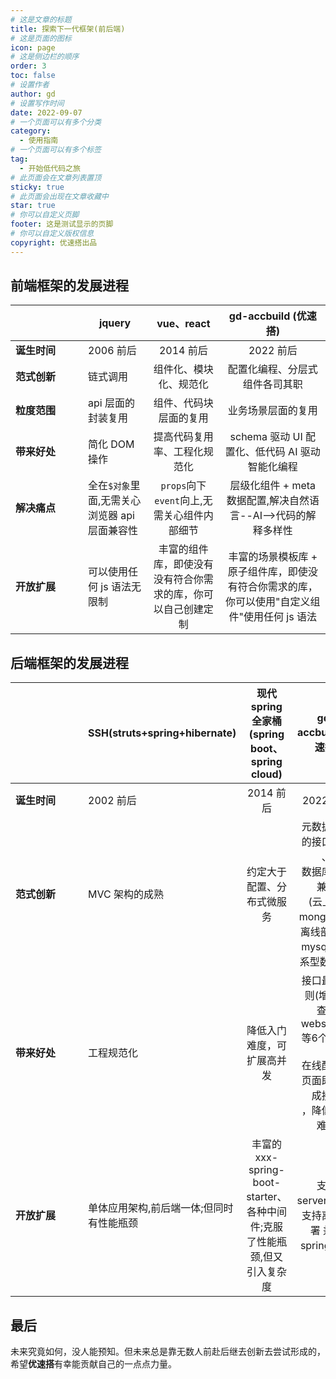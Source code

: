 ```yaml
---
# 这是文章的标题
title: 探索下一代框架(前后端)
# 这是页面的图标
icon: page
# 这是侧边栏的顺序
order: 3
toc: false
# 设置作者
author: gd
# 设置写作时间
date: 2022-09-07
# 一个页面可以有多个分类
category:
  - 使用指南
# 一个页面可以有多个标签
tag:
  - 开始低代码之旅
# 此页面会在文章列表置顶
sticky: true
# 此页面会出现在文章收藏中
star: true
# 你可以自定义页脚
footer: 这是测试显示的页脚
# 你可以自定义版权信息
copyright: 优速搭出品
---
```


## 前端框架的发展进程

|                                              | jquery                                        |                          vue、react                          |                                     gd-accbuild (优速搭)                                      |
| -------------------------------------------- | --------------------------------------------- | :----------------------------------------------------------: | :-------------------------------------------------------------------------------------------: |
| <div style="width:100px;">**诞生时间**</div> | 2006 前后                                     |                          2014 前后                           |                                           2022 前后                                           |
| **范式创新**                                 | 链式调用                                      |                    组件化、模块化、规范化                    |                                配置化编程、分层式组件各司其职                                 |
| **粒度范围**                                 | api 层面的封装复用                            |                    组件、代码块层面的复用                    |                                      业务场景层面的复用                                       |
| **带来好处**                                 | 简化 DOM 操作                                 |                 提高代码复用率、工程化规范化                 |                        schema 驱动 UI 配置化、低代码 AI 驱动智能化编程                        |
| **解决痛点**                                 | 全在`$对象`里面,无需关心浏览器 api 层面兼容性 |         `props`向下`event`向上,无需关心组件内部细节          |                层级化组件 + meta 数据配置,解决自然语言--AI-->代码的解释多样性                 |
| **开放扩展**                                 | 可以使用任何 js 语法无限制                    | 丰富的组件库，即使没有没有符合你需求的库，你可以自己创建定制 | 丰富的场景模板库 + 原子组件库，即使没有符合你需求的库，你可以使用"自定义组件"使用任何 js 语法 |

## 后端框架的发展进程

|                                              | SSH(struts+spring+hibernate)             |              现代 spring 全家桶(spring boot、spring cloud)               |                                gd-accbuild (优速搭)                                 |
| -------------------------------------------- | ---------------------------------------- | :----------------------------------------------------------------------: | :---------------------------------------------------------------------------------: |
| <div style="width:100px;">**诞生时间**</div> | 2002 前后                                |                                2014 前后                                 |                                      2022 前后                                      |
| **范式创新**                                 | MVC 架构的成熟                           |                        约定大于配置、分布式微服务                        | <div>元数据驱动的接口开发</div>、<div>数据库双向兼容</div><div>(云上 用mongodb、离线部署 用 mysql 等关系型数据库)</div> |
| **带来好处**                                 | 工程规范化                               |                        降低入门难度，可扩展高并发                        |                   <div>接口最少原则(增删改查、websocket等6个接口)</div>,<div>在线配置完页面即可生成接口</div>，降低开发难度                   |
| **开放扩展**                                 | 单体应用架构,前后端一体;但同时有性能瓶颈 | 丰富的 xxx-spring-boot-starter、各种中间件;克服了性能瓶颈,但又引入复杂度 |                   支持 serverless、支持离线部署 兼容 spring 生态                    |


## 最后
未来究竟如何，没人能预知。但未来总是靠无数人前赴后继去创新去尝试形成的，希望**优速搭**有幸能贡献自己的一点点力量。

